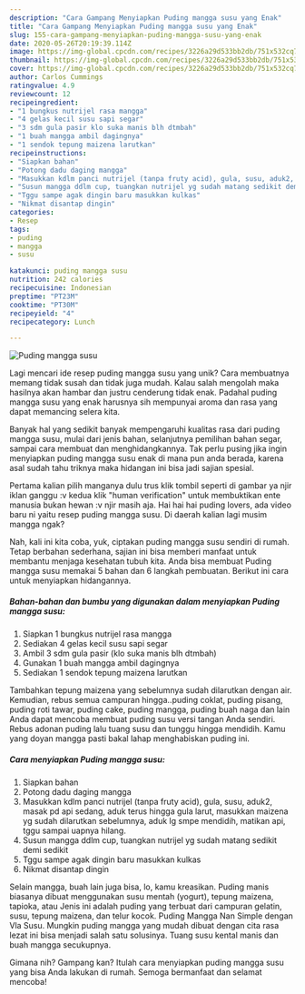 ```yaml
---
description: "Cara Gampang Menyiapkan Puding mangga susu yang Enak"
title: "Cara Gampang Menyiapkan Puding mangga susu yang Enak"
slug: 155-cara-gampang-menyiapkan-puding-mangga-susu-yang-enak
date: 2020-05-26T20:19:39.114Z
image: https://img-global.cpcdn.com/recipes/3226a29d533bb2db/751x532cq70/puding-mangga-susu-foto-resep-utama.jpg
thumbnail: https://img-global.cpcdn.com/recipes/3226a29d533bb2db/751x532cq70/puding-mangga-susu-foto-resep-utama.jpg
cover: https://img-global.cpcdn.com/recipes/3226a29d533bb2db/751x532cq70/puding-mangga-susu-foto-resep-utama.jpg
author: Carlos Cummings
ratingvalue: 4.9
reviewcount: 12
recipeingredient:
- "1 bungkus nutrijel rasa mangga"
- "4 gelas kecil susu sapi segar"
- "3 sdm gula pasir klo suka manis blh dtmbah"
- "1 buah mangga ambil dagingnya"
- "1 sendok tepung maizena larutkan"
recipeinstructions:
- "Siapkan bahan"
- "Potong dadu daging mangga"
- "Masukkan kdlm panci nutrijel (tanpa fruty acid), gula, susu, aduk2, masak pd api sedang, aduk terus hingga gula larut, masukkan maizena yg sudah dilarutkan sebelumnya, aduk lg smpe mendidih, matikan api, tggu sampai uapnya hilang."
- "Susun mangga ddlm cup, tuangkan nutrijel yg sudah matang sedikit demi sedikit"
- "Tggu sampe agak dingin baru masukkan kulkas"
- "Nikmat disantap dingin"
categories:
- Resep
tags:
- puding
- mangga
- susu

katakunci: puding mangga susu 
nutrition: 242 calories
recipecuisine: Indonesian
preptime: "PT23M"
cooktime: "PT30M"
recipeyield: "4"
recipecategory: Lunch

---
```



![Puding mangga susu](https://img-global.cpcdn.com/recipes/3226a29d533bb2db/751x532cq70/puding-mangga-susu-foto-resep-utama.jpg)

Lagi mencari ide resep puding mangga susu yang unik? Cara membuatnya memang tidak susah dan tidak juga mudah. Kalau salah mengolah maka hasilnya akan hambar dan justru cenderung tidak enak. Padahal puding mangga susu yang enak harusnya sih mempunyai aroma dan rasa yang dapat memancing selera kita.

Banyak hal yang sedikit banyak mempengaruhi kualitas rasa dari puding mangga susu, mulai dari jenis bahan, selanjutnya pemilihan bahan segar, sampai cara membuat dan menghidangkannya. Tak perlu pusing jika ingin menyiapkan puding mangga susu enak di mana pun anda berada, karena asal sudah tahu triknya maka hidangan ini bisa jadi sajian spesial.

Pertama kalian pilih manganya dulu trus klik tombil seperti di gambar ya njir iklan ganggu :v kedua klik &#34;human verification&#34; untuk membuktikan ente manusia bukan hewan :v njir masih aja. Hai hai hai puding lovers, ada video baru ni yaitu resep puding mangga susu. Di daerah kalian lagi musim mangga ngak?


Nah, kali ini kita coba, yuk, ciptakan puding mangga susu sendiri di rumah. Tetap berbahan sederhana, sajian ini bisa memberi manfaat untuk membantu menjaga kesehatan tubuh kita. Anda bisa membuat Puding mangga susu memakai 5 bahan dan 6 langkah pembuatan. Berikut ini cara untuk menyiapkan hidangannya.

<!--inarticleads1-->

##### Bahan-bahan dan bumbu yang digunakan dalam menyiapkan Puding mangga susu:

1. Siapkan 1 bungkus nutrijel rasa mangga
1. Sediakan 4 gelas kecil susu sapi segar
1. Ambil 3 sdm gula pasir (klo suka manis blh dtmbah)
1. Gunakan 1 buah mangga ambil dagingnya
1. Sediakan 1 sendok tepung maizena larutkan


Tambahkan tepung maizena yang sebelumnya sudah dilarutkan dengan air. Kemudian, rebus semua campuran hingga..puding coklat, puding pisang, puding roti tawar, puding cake, puding mangga, puding buah naga dan lain Anda dapat mencoba membuat puding susu versi tangan Anda sendiri. Rebus adonan puding lalu tuang susu dan tunggu hingga mendidih. Kamu yang doyan mangga pasti bakal lahap menghabiskan puding ini. 

<!--inarticleads2-->

##### Cara menyiapkan Puding mangga susu:

1. Siapkan bahan
1. Potong dadu daging mangga
1. Masukkan kdlm panci nutrijel (tanpa fruty acid), gula, susu, aduk2, masak pd api sedang, aduk terus hingga gula larut, masukkan maizena yg sudah dilarutkan sebelumnya, aduk lg smpe mendidih, matikan api, tggu sampai uapnya hilang.
1. Susun mangga ddlm cup, tuangkan nutrijel yg sudah matang sedikit demi sedikit
1. Tggu sampe agak dingin baru masukkan kulkas
1. Nikmat disantap dingin


Selain mangga, buah lain juga bisa, lo, kamu kreasikan. Puding manis biasanya dibuat menggunakan susu mentah (yogurt), tepung maizena, tapioka, atau Jenis ini adalah puding yang terbuat dari campuran gelatin, susu, tepung maizena, dan telur kocok. Puding Mangga Nan Simple dengan Vla Susu. Mungkin puding mangga yang mudah dibuat dengan cita rasa lezat ini bisa menjadi salah satu solusinya. Tuang susu kental manis dan buah mangga secukupnya. 

Gimana nih? Gampang kan? Itulah cara menyiapkan puding mangga susu yang bisa Anda lakukan di rumah. Semoga bermanfaat dan selamat mencoba!
